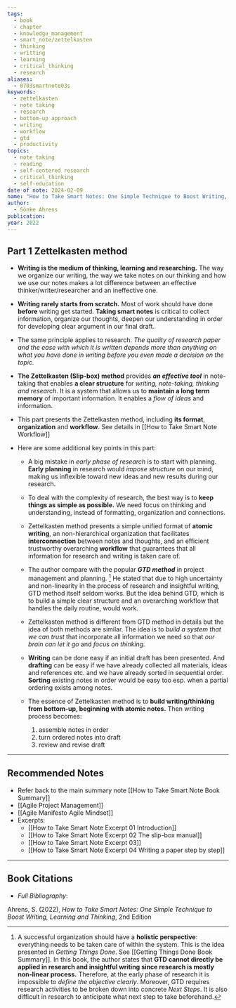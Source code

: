 ```yaml
---
tags:
  - book
  - chapter
  - knowledge_management
  - smart_note/zettelkasten
  - thinking
  - writting
  - learning
  - critical_thinking
  - research
aliases:
  - 0703smartnote03s
keywords:
  - zettelkasten
  - note taking
  - research
  - bottom-up approach
  - writing
  - workflow
  - gtd
  - productivity
topics:
  - note taking
  - reading
  - self-centered research
  - critical_thinking
  - self-education
date of note: 2024-02-09
name: "How to Take Smart Notes: One Simple Technique to Boost Writing, Learning and Thinking"
author:
  - Sönke Ahrens
publication: 
year: 2022
---
```


## Part 1 Zettelkasten method

- **Writing is the medium of thinking, learning and researching.** The way we organize our writing,  the way we take notes on our thinking and how we use our notes makes a lot difference between an effective thinker/writer/researcher and an ineffective one. 
  
- **Writing rarely starts from scratch.** Most of work should have done **before** writing get started. **Taking smart notes** is critical to collect information, organize our thoughts, deepen our understanding in order for developing clear argument in our final draft. 
  
- The same principle applies to research. *The quality of research paper and the ease with which it is written depends more than anything on what you have done in writing before you even made a decision on the topic.* 
  
- **The Zettelkasten (Slip-box) method** provides ***an effective tool*** in note-taking that enables **a clear structure** for *writing, note-taking, thinking and research*. It is a system that allows us to **maintain a long term memory** of important information. It enables a *flow of ideas* and information.
  
- This part presents the Zettelkasten method, including **its format**, **organization** and **workflow**. See details in [[How to Take Smart Note Workflow]]
  
- Here are some additional key points in this part:
	- A big mistake in *early phase of research* is to start with planning. **Early planning** in research would *impose structure* on our mind, making us inflexible toward new ideas and new results during our research.  
	  
	- To deal with the complexity of research, the best way is to **keep things as simple as possible.** We need focus on thinking and understanding, instead of formatting, organization and connections. 
	  
	- Zettelkasten method presents a simple unified format of **atomic writing**, an non-hierarchical organization that facilitates **interconnection** between notes and thoughts, and an efficient trustworthy overarching **workflow** that guarantees that all information for research and writing is taken care of. 
	  
	- The author compare with the popular ***GTD method*** in project management and planning. [^1] He stated that due to high uncertainty and non-linearity in the process of research and insightful writing, GTD method itself seldom works. But the idea behind GTD, which is to build a simple clear structure and an overarching workflow that handles the daily routine, would work. 
	  
	- Zettelkasten method is different from GTD method in details but the idea of both methods are similar. The idea is to *build a system that we can trust* that incorporate all information we need so that *our brain can let it go* and *focus on thinking.*
	  
	- **Writing** can be done easy if an initial draft has been presented. And **drafting** can be easy if we have already collected all materials, ideas and references etc. and we have already sorted in sequential order. **Sorting** existing notes in order would be easy too esp. when a partial ordering exists among notes. 
	  
	- The essence of Zettelkasten method is to **build writing/thinking from bottom-up, beginning with atomic notes.** Then writing process becomes:
		1. assemble notes in order
		2. turn ordered notes into draft
		3. review and revise draft
 

-----------

## Recommended Notes

- Refer back to the main summary note [[How to Take Smart Note Book Summary]]
- [[Agile Project Management]]
- [[Agile Manifesto Agile Mindset]]
- Excerpts:
	- [[How to Take Smart Note Excerpt 01 Introduction]]
	- [[How to Take Smart Note Excerpt 02 The slip-box manual]]
	- [[How to Take Smart Note Excerpt 03]]
	- [[How to Take Smart Note Excerpt 04 Writing a paper step by step]]

----------
## Book Citations

- *Full Bibliography*:

Ahrens, S. (2022), *How to Take Smart Notes: One Simple Technique to Boost Writing, Learning and Thinking*, 2nd Edition 



 [^1]: A successful organization should have a **holistic perspective**: everything needs to be taken care of within the system. This is the idea presented in *Getting Things Done*. See  [[Getting Things Done Book Summary]]. In this book, the author states that **GTD cannot directly be applied in research and insightful writing since research is mostly non-linear process.** Therefore, at the early phase of research it is impossible to *define the objective clearly*. Moreover, GTD requires research activities to be broken down into concrete *Next Steps*. It is also difficult in research to anticipate what next step to take beforehand.   


